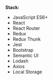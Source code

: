 **Stack:**

* JavaScript ES6+
* React
* React Router
* Redux
* Redux Thunk
* Jest
* Bootstrap
* Semantic UI
* Lodash
* Axios
* Local Storage
